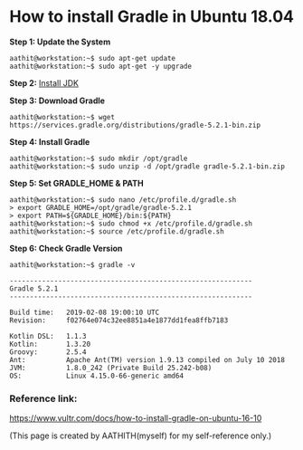 # How to install Gradle in Ubuntu 18.04
**Step 1: Update the System**
```
aathit@workstation:~$ sudo apt-get update
aathit@workstation:~$ sudo apt-get -y upgrade
```
**Step 2:** [Install JDK](https://aathith.github.io/blog/java/)

**Step 3: Download Gradle**
```
aathit@workstation:~$ wget https://services.gradle.org/distributions/gradle-5.2.1-bin.zip
```
**Step 4: Install Gradle**

    aathit@workstation:~$ sudo mkdir /opt/gradle
    aathit@workstation:~$ sudo unzip -d /opt/gradle gradle-5.2.1-bin.zip
    
**Step 5: Set GRADLE_HOME & PATH**

    aathit@workstation:~$ sudo nano /etc/profile.d/gradle.sh
    > export GRADLE_HOME=/opt/gradle/gradle-5.2.1
    > export PATH=${GRADLE_HOME}/bin:${PATH}
    aathit@workstation:~$ sudo chmod +x /etc/profile.d/gradle.sh
    aathit@workstation:~$ source /etc/profile.d/gradle.sh

**Step 6: Check Gradle Version**

    aathit@workstation:~$ gradle -v
    
    ------------------------------------------------------------
    Gradle 5.2.1
    ------------------------------------------------------------
    
    Build time:   2019-02-08 19:00:10 UTC
    Revision:     f02764e074c32ee8851a4e1877dd1fea8ffb7183
    
    Kotlin DSL:   1.1.3
    Kotlin:       1.3.20
    Groovy:       2.5.4
    Ant:          Apache Ant(TM) version 1.9.13 compiled on July 10 2018
    JVM:          1.8.0_242 (Private Build 25.242-b08)
    OS:           Linux 4.15.0-66-generic amd64

### Reference link:
https://www.vultr.com/docs/how-to-install-gradle-on-ubuntu-16-10

(This page is created by AATHITH(myself) for my self-reference only.)

